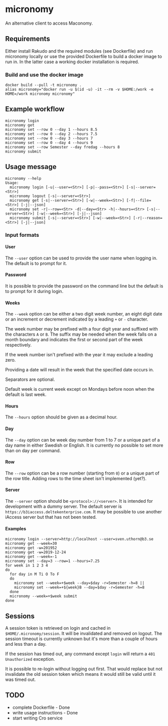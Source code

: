 # micronomy

An alternative client to access Maconomy.

## Requirements

Either install Rakudo and the required modules (see Dockerfile) and run
micronomy locally or use the provided Dockerfile to build a docker image to run
in. In the latter case a working docker installation is required.

### Build and use the docker image

    docker build --pull -t micronomy .
    alias micronomy="docker run -u $(id -u) -it --rm -v $HOME:/work -e HOME=/work micronomy micronomy"

## Example workflow

    micronomy login
    micronomy get
    micronomy set --row 0 --day 1 --hours 8.5
    micronomy set --row 0 --day 2 --hours 7.5
    micronomy set --row 0 --day 3 --hours 7
    micronomy set --row 0 --day 4 --hours 9
    micronomy set --row Semester --day fredag --hours 8
    micronomy submit

## Usage message

    micronomy --help
    Usage:
      micronomy login [-u|--user=<Str>] [-p|--pass=<Str>] [-s|--server=<Str>]
      micronomy logout [-s|--server=<Str>]
      micronomy get [-s|--server=<Str>] [-w|--week=<Str>] [-f|--file=<Str>] [-j|--json]
      micronomy set -r|--row=<Str> -d|--day=<Str> -h|--hours=<Str> [-s|--server=<Str>] [-w|--week=<Str>] [-j|--json]
      micronomy submit [-s|--server=<Str>] [-w|--week=<Str>] [-r|--reason=<Str>] [-j|--json]

### Input formats

#### User

The `--user` option can be used to provide the user name when logging in. The
default is to prompt for it.

#### Password

It is possible to provide the password on the command line but the default is to
prompt for it during login.

#### Weeks

The `--week` option can be either a two digit week number, an eight digit date
or an increment or decrement indicated by a leading `+` or `-` character.

The week number may be prefixed with a four digit year and suffixed with the
characters `A` or `B`. The suffix may be needed when the week falls on a month
boundary and indicates the first or second part of the week respectively.

If the week number isn't prefixed with the year it may exclude a leading zero.

Providing a date will result in the week that the specified date occurs in.

Separators are optional.

Default week is current week except on Mondays before noon when the default is
last week.

#### Hours

The `--hours` option should be given as a decimal hour.

#### Day

The `--day` option can be week day number from 1 to 7 or a unique part of a day
name in either Swedish or English. It is currently no possible to set more than
on day per command.

#### Row

The `--row` option can be a row number (starting from `0`) or a unique part of
the row title. Adding rows to the time sheet isn't implemented (yet?).

#### Server

The `--server` option should be `<protocol>://<server>`. It is intended for
development with a dummy server. The default server is
`https://b3iaccess.deltekenterprise.com`. It may be possible to use another
iAccess server but that has not been tested.

#### Examples

    micronomy login --server=http://localhost --user=sven.uthorn@b3.se
    micronomy get --week=30
    micronomy get -w=201952
    micronomy get -w=2019-12-24
    micronomy get --week=-1
    micronomy set --day=3 --row=1 --hours=7.25
    for week in 1 2 3 4
    do
      for day in M Ti O To F
      do
        micronomy set --week=+$week --day=$day -r=Semester -h=8 ||
        micronomy set --week=+${week}B --day=$day -r=Semester -h=8
      done
      micronomy --week=+$week submit
    done

## Sessions

A session token is retrieved on login and cached in `$HOME/.micronomy/session`.
It will be invalidated and removed on logout. The session timeout is currently
unknown but it's more than a couple of hours and less than a day.

If the session has timed out, any command except `login` will return a `401
Unauthorized` exception.

It is possible to re-login without logging out first. That would replace but not
invalidate the old session token which means it would still be valid until it
was timed out.

## TODO

* complete Dockerfile - Done
* write usage instructions - Done
* start writing Cro service
